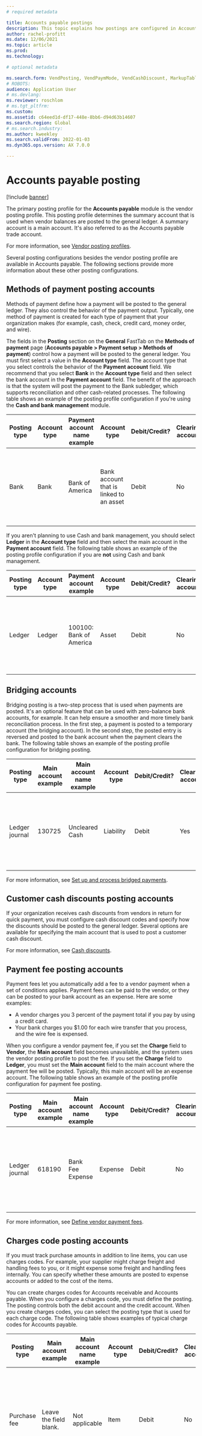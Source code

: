 ```yaml
---
# required metadata

title: Accounts payable postings
description: This topic explains how postings are configured in Accounts payable and provides examples of posting configurations.
author: rachel-profitt
ms.date: 12/06/2021
ms.topic: article
ms.prod: 
ms.technology: 

# optional metadata

ms.search.form: VendPosting, VendPaymMode, VendCashDiscount, MarkupTable\_Vend, VendPaymFee
# ROBOTS: 
audience: Application User
# ms.devlang: 
ms.reviewer: roschlom
# ms.tgt_pltfrm: 
ms.custom: 
ms.assetid: c64eed1d-df17-448e-8bb6-d94d63b14607
ms.search.region: Global
# ms.search.industry: 
ms.author: kweekley
ms.search.validFrom: 2022-01-03
ms.dyn365.ops.version: AX 7.0.0

---
```


# Accounts payable posting

[!include [banner](../includes/banner.md)]

The primary posting profile for the **Accounts payable** module is the vendor posting profile. This posting profile determines the summary account that is used when vendor balances are posted to the general ledger. A summary account is a main account. It's also referred to as the Accounts payable trade account.

For more information, see [Vendor posting profiles](../accounts-payable/vendor-posting-profiles.md).

Several posting configurations besides the vendor posting profile are available in Accounts payable. The following sections provide more information about these other posting configurations.

## Methods of payment posting accounts

Methods of payment define how a payment will be posted to the general ledger. They also control the behavior of the payment output. Typically, one method of payment is created for each type of payment that your organization makes (for example, cash, check, credit card, money order, and wire).

The fields in the **Posting** section on the **General** FastTab on the **Methods of payment** page (**Accounts payable > Payment setup > Methods of payment**) control how a payment will be posted to the general ledger. You must first select a value in the **Account type** field. The account type that you select controls the behavior of the **Payment account** field. We recommend that you select **Bank** in the **Account type** field and then select the bank account in the **Payment account** field. The benefit of the approach is that the system will post the payment to the Bank subledger, which supports reconciliation and other cash-related processes. The following table shows an example of the posting profile configuration if you're using the **Cash and bank management** module.

| Posting type | Account type | Payment account name example | Account type | Debit/Credit? | Clearing account | Description |
|--------------|--------------|------------------------------|--------------|---------------|------------------|-------------|
| Bank | Bank | Bank of America | Bank account that is linked to an asset | Debit | No | For each method of payment, enter the main account in the **Payment account** field. |

If you aren't planning to use Cash and bank management, you should select **Ledger** in the **Account type** field and then select the main account in the **Payment account** field. The following table shows an example of the posting profile configuration if you are **not** using Cash and bank management.

| Posting type | Account type |Payment account example | Account type | Debit/Credit? | Clearing account | Description |
|--------------|--------------|------------------------|--------------|---------------|------------------|-------------|
| Ledger | Ledger | 100100: Bank of America | Asset | Debit | No | For each method of payment, enter the main account in the **Payment account** field. |

## Bridging accounts

Bridging posting is a two-step process that is used when payments are posted. It's an optional feature that can be used with zero-balance bank accounts, for example. It can help ensure a smoother and more timely bank reconciliation process. In the first step, a payment is posted to a temporary account (the bridging account). In the second step, the posted entry is reversed and posted to the bank account when the payment clears the bank. The following table shows an example of the posting profile configuration for bridging posting.

| Posting type | Main account example | Main account name example | Account type | Debit/Credit? | Clearing account | Description |
|--------------|----------------------|---------------------------|--------------|---------------|------------------|-------------|
| Ledger journal | 130725 | Uncleared Cash | Liability | Debit | Yes | For each method of payment, enter the main account in the **Bridging account** field. |

For more information, see [Set up and process bridged payments](../accounts-receivable/set-up-and-process-bridged-payments.md).

## Customer cash discounts posting accounts

If your organization receives cash discounts from vendors in return for quick payment, you must configure cash discount codes and specify how the discounts should be posted to the general ledger. Several options are available for specifying the main account that is used to post a customer cash discount.

For more information, see [Cash discounts](../cash-bank-management/cash-discounts.md).

## Payment fee posting accounts

Payment fees let you automatically add a fee to a vendor payment when a set of conditions applies. Payment fees can be paid to the vendor, or they can be posted to your bank account as an expense. Here are some examples:

- A vendor charges you 3 percent of the payment total if you pay by using a credit card.
- Your bank charges you $1.00 for each wire transfer that you process, and the wire fee is expensed.

When you configure a vendor payment fee, if you set the **Charge** field to **Vendor**, the **Main account** field becomes unavailable, and the system uses the vendor posting profile to post the fee. If you set the **Charge** field to **Ledger**, you must set the **Main account** field to the main account where the payment fee will be posted. Typically, this main account will be an expense account. The following table shows an example of the posting profile configuration for payment fee posting.

| Posting type | Main account example | Main account name example | Account type | Debit/Credit? | Clearing account | Description |
|--------------|----------------------|---------------------------|--------------|----------------|------------------|-------------|
| Ledger journal | 618190 | Bank Fee Expense | Expense | Debit | No | If **Ledger** is selected in the **Charge** field, select this account in the **Main account** field on the **Payment fee** page. |

For more information, see [Define vendor payment fees](../accounts-payable/tasks/define-vendor-payment-fees.md).

## Charges code posting accounts

If you must track purchase amounts in addition to line items, you can use charges codes. For example, your supplier might charge freight and handling fees to you, or it might expense some freight and handling fees internally. You can specify whether these amounts are posted to expense accounts or added to the cost of the items.

You can create charges codes for Accounts receivable and Accounts payable. When you configure a charges code, you must define the posting. The posting controls both the debit account and the credit account. When you create charges codes, you can select the posting type that is used for each charge code. The following table shows examples of typical charge codes for Accounts payable.

| Posting type | Main account example | Main account name example | Account type | Debit/Credit? | Clearing account | Description |
|--------------|----------------------|---------------------------|--------------|---------------|------------------|-------------|
| Purchase fee | Leave the field blank. | Not applicable | Item | Debit | No | **Example for a purchase fee for an item:** </p><ul><li>**Debit type** field = **Item**</li><li>  **Credit type** field =  **Customer/Vendor**.</li><li> The item posting uses the main account from the inventory posting profile. |
| Order, freight | 600120 | Freight In | Revenue | Debit | No | **Example for freight that is paid to a vendor:** </p><ul><li>**Debit type** field = **Ledger account**</li><li> **Credit type** field = **Customer/Vendor** |
| Rebate\* | 503160 | Vendor Rebate (Contra COGS)| Expense | Credit | No | **Example for a vendor rebate:**</p><ul><li>**Debit type** field = **Customer/Vendor**</li><li>**Credit type** field = **Ledger account** |

\* For the rebate example, the posting is used only when a charges code is added to a purchase order header or line. Advanced rebate functionality that is available in Microsoft Dynamics 365 Supply Chain Management provides more control and automation of rebates. For more information, see [Vendor rebates](../../supply-chain//procurement/vendor-rebates.md).

The preceding table shows three typical examples of posting types that can be used for charges codes. It should be used as a guideline and a selection of samples. It doesn't provide a comprehensive list of all possible combinations or posting types that can be used.

For more information, see [Create charges code](../accounts-receivable/create-charges-codes.md).
